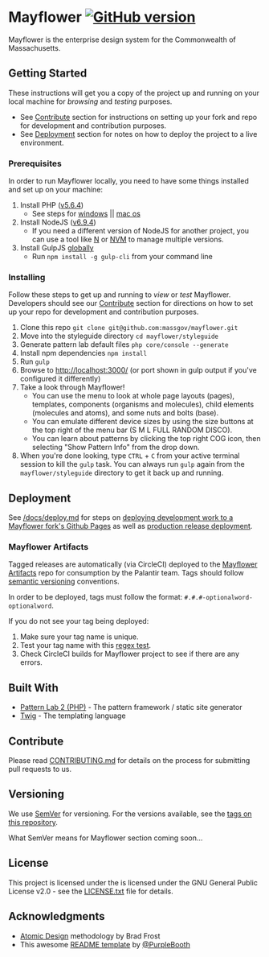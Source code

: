 # Mayflower [![GitHub version](https://badge.fury.io/gh/massgov%2Fmayflower.svg)](https://badge.fury.io/gh/massgov%2Fmayflower)
Mayflower is the enterprise design system for the Commonwealth of Massachusetts.

## Getting Started

These instructions will get you a copy of the project up and running on your local machine for *browsing* and *testing* purposes. 
- See [Contribute](#contribute) section for instructions on setting up your fork and repo for development and contribution purposes.
- See [Deployment](#deployment) section for notes on how to deploy the project to a live environment.

### Prerequisites

In order to run Mayflower locally, you need to have some things installed and set up on your machine:

1. Install PHP ([v5.6.4](https://secure.php.net/get/php-5.6.4.tar.bz2/from/a/mirror))
    - See steps for [windows](https://www.sitepoint.com/how-to-install-php-on-windows/) || [mac os](https://ryanwinchester.ca/posts/install-php-5-6-in-osx-10-with-homebrew)
2. Install NodeJS ([v6.9.4](https://nodejs.org/en/blog/release/v6.9.4/))
    - If you need a different version of NodeJS for another project, you can use a tool like [N](https://github.com/tj/n) or [NVM](https://www.sitepoint.com/quick-tip-multiple-versions-node-nvm/) to manage multiple versions.
3. Install GulpJS [globally](https://docs.npmjs.com/getting-started/installing-npm-packages-globally) 
    - Run `npm install -g gulp-cli` from your command line

### Installing
Follow these steps to get up and running to *view* or *test* Mayflower.  Developers should see our [Contribute](#contribute) section for directions on how to set up your repo for development and contribution purposes.

1. Clone this repo `git clone git@github.com:massgov/mayflower.git`
1. Move into the styleguide directory `cd mayflower/styleguide`
1. Generate pattern lab default files `php core/console --generate`
1. Install npm dependencies `npm install`
1. Run `gulp`
1. Browse to [http://localhost:3000/](http://localhost:3000/) (or port shown in gulp output if you've configured it differently)
1. Take a look through Mayflower!  
    - You can use the menu to look at whole page layouts (pages), templates, components (organisms and molecules), child elements (molecules and atoms), and some nuts and bolts (base).
    - You can emulate different device sizes by using the size buttons at the top right of the menu bar (S M L FULL RANDOM DISCO).  
    - You can learn about patterns by clicking the top right COG icon, then selecting "Show Pattern Info" from the drop down.
1. When you're done looking, type `CTRL` + `C`  from your active terminal session to kill the `gulp` task.  You can always run `gulp` again from the `mayflower/styleguide` directory to get it back up and running.

## Deployment

See [/docs/deploy.md](https://github.com/massgov/mayflower/blob/master/docs/deploy.md) for steps on [deploying development work to a Mayflower fork's Github Pages](https://github.com/massgov/mayflower/blob/master/docs/deploy.md#developer-deployment) as well as [production release deployment](https://github.com/massgov/mayflower/blob/master/docs/deploy.md#release-deployment).

### Mayflower Artifacts
Tagged releases are automatically (via CircleCI) deployed to the [Mayflower Artifacts](https://github.com/palantirnet/mayflower-artifacts) repo for consumption by the Palantir team. Tags should follow [semantic versioning](https://github.com/sindresorhus/semver-regex) conventions.

In order to be deployed, tags must follow the format: `#.#.#-optionalword-optionalword`.  

If you do not see your tag being deployed:
1. Make sure your tag name is unique.
1. Test your tag name with this [regex test](https://regex101.com/r/UJGppF/2).
1. Check CircleCI builds for Mayflower project to see if there are any errors.

## Built With

* [Pattern Lab 2 (PHP)](http://patternlab.io/docs/index.html) - The pattern framework / static site generator
* [Twig](https://twig.sensiolabs.org/) - The templating language

## Contribute

Please read [CONTRIBUTING.md](https://github.com/massgov/mayflower/blob/master/CONTRIBUTING.md) for details on the process for submitting pull requests to us.

## Versioning

We use [SemVer](http://semver.org/) for versioning. For the versions available, see the [tags on this repository](https://github.com/massgov/mayflower/tags).

What SemVer means for Mayflower section coming soon...

## License

This project is licensed under the is licensed under the GNU General Public License v2.0 - see the [LICENSE.txt](https://github.com/massgov/mayflower/blob/master/LICENSE.txt) file for details.

## Acknowledgments

* [Atomic Design](http://atomicdesign.bradfrost.com/chapter-2/) methodology by Brad Frost
* This awesome [README template](https://gist.github.com/PurpleBooth/109311bb0361f32d87a2) by [@PurpleBooth](https://gist.github.com/PurpleBooth)
